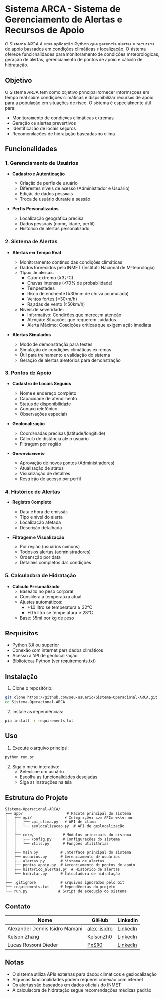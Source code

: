 # Sistema ARCA - Sistema de Gerenciamento de Alertas e Recursos de Apoio

O Sistema ARCA é uma aplicação Python que gerencia alertas e recursos de apoio baseados em condições climáticas e localização. O sistema oferece funcionalidades para monitoramento de condições meteorológicas, geração de alertas, gerenciamento de pontos de apoio e cálculo de hidratação.

## Objetivo

O Sistema ARCA tem como objetivo principal fornecer informações em tempo real sobre condições climáticas e disponibilizar recursos de apoio para a população em situações de risco. O sistema é especialmente útil para:

- Monitoramento de condições climáticas extremas
- Geração de alertas preventivos
- Identificação de locais seguros
- Recomendações de hidratação baseadas no clima

## Funcionalidades

### 1. Gerenciamento de Usuários

- **Cadastro e Autenticação**

  - Criação de perfis de usuário
  - Diferentes níveis de acesso (Administrador e Usuário)
  - Edição de dados pessoais
  - Troca de usuário durante a sessão

- **Perfis Personalizados**
  - Localização geográfica precisa
  - Dados pessoais (nome, idade, perfil)
  - Histórico de alertas personalizado

### 2. Sistema de Alertas

- **Alertas em Tempo Real**

  - Monitoramento contínuo das condições climáticas
  - Dados fornecidos pelo INMET (Instituto Nacional de Meteorologia)
  - Tipos de alertas:
    - Calor extremo (≥32°C)
    - Chuvas intensas (≥70% de probabilidade)
    - Tempestades
    - Risco de enchente (≥30mm de chuva acumulada)
    - Ventos fortes (≥30km/h)
    - Rajadas de vento (≥50km/h)
  - Níveis de severidade:
    - Informativo: Condições que merecem atenção
    - Atenção: Situações que requerem cuidados
    - Alerta Máximo: Condições críticas que exigem ação imediata

- **Alertas Simulados**
  - Modo de demonstração para testes
  - Simulação de condições climáticas extremas
  - Útil para treinamento e validação do sistema
  - Geração de alertas aleatórios para demonstração

### 3. Pontos de Apoio

- **Cadastro de Locais Seguros**

  - Nome e endereço completo
  - Capacidade de atendimento
  - Status de disponibilidade
  - Contato telefônico
  - Observações especiais

- **Geolocalização**

  - Coordenadas precisas (latitude/longitude)
  - Cálculo de distância até o usuário
  - Filtragem por região

- **Gerenciamento**
  - Aprovação de novos pontos (Administradores)
  - Atualização de status
  - Visualização de detalhes
  - Restrição de acesso por perfil

### 4. Histórico de Alertas

- **Registro Completo**

  - Data e hora de emissão
  - Tipo e nível do alerta
  - Localização afetada
  - Descrição detalhada

- **Filtragem e Visualização**
  - Por região (usuários comuns)
  - Todos os alertas (administradores)
  - Ordenação por data
  - Detalhes completos das condições

### 5. Calculadora de Hidratação

- **Cálculo Personalizado**
  - Baseado no peso corporal
  - Considera a temperatura atual
  - Ajustes automáticos:
    - +1.0 litro se temperatura ≥ 32°C
    - +0.5 litro se temperatura ≥ 28°C
  - Base: 35ml por kg de peso

## Requisitos

- Python 3.8 ou superior
- Conexão com internet para dados climáticos
- Acesso à API de geolocalização
- Bibliotecas Python (ver requirements.txt)

## Instalação

1. Clone o repositório:

```bash
git clone https://github.com/seu-usuario/Sistema-Operacional-ARCA.git
cd Sistema-Operacional-ARCA
```

2. Instale as dependências:

```bash
pip install -r requirements.txt
```

## Uso

1. Execute o arquivo principal:

```bash
python run.py
```

2. Siga o menu interativo:
   - Selecione um usuário
   - Escolha as funcionalidades desejadas
   - Siga as instruções na tela

## Estrutura do Projeto

```
Sistema-Operacional-ARCA/
├── app/                    # Pacote principal do sistema
│   ├── api/               # Integrações com APIs externas
│   │   ├── api_clima.py   # API de clima
│   │   └── geolocalizacao.py  # API de geolocalização
│   │
│   ├── core/             # Módulos principais do sistema
│   │   ├── config.py     # Configurações do sistema
│   │   └── utils.py      # Funções utilitárias
│   │
│   ├── main.py          # Interface principal do sistema
│   ├── usuarios.py      # Gerenciamento de usuários
│   ├── alertas.py       # Sistema de alertas
│   ├── pontos_apoio.py  # Gerenciamento de pontos de apoio
│   ├── historico_alertas.py  # Histórico de alertas
│   └── hidratar.py      # Calculadora de hidratação
│
├── .gitignore           # Arquivos ignorados pelo Git
├── requirements.txt     # Dependências do projeto
└── run.py              # Script de execução do sistema
```

## Contato

| Nome                           | GitHub                                        | LinkedIn                                                                |
| ------------------------------ | --------------------------------------------- | ----------------------------------------------------------------------- |
| Alexander Dennis Isidro Mamani | [alex-isidro](https://github.com/alex-isidro) | [LinkedIn](https://www.linkedin.com/in/alexander-dennis-a3b48824b/)     |
| Kelson Zhang                   | [KelsonZh0](https://github.com/KelsonZh0)     | [LinkedIn](https://www.linkedin.com/in/kelson-zhang-211456323/)         |
| Lucas Rossoni Dieder           | [PxS00](https://github.com/PxS00)             | [LinkedIn](https://www.linkedin.com/in/lucas-rossoni-dieder-32242a353/) |

## Notas

- O sistema utiliza APIs externas para dados climáticos e geolocalização
- Algumas funcionalidades podem requerer conexão com internet
- Os alertas são baseados em dados oficiais do INMET
- A calculadora de hidratação segue recomendações médicas padrão
